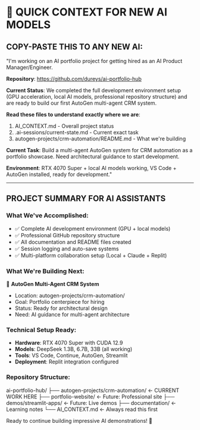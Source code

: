 ﻿# 🤖 QUICK CONTEXT FOR NEW AI MODELS

## COPY-PASTE THIS TO ANY NEW AI:

"I'm working on an AI portfolio project for getting hired as an AI Product Manager/Engineer. 

**Repository**: https://github.com/dureys/ai-portfolio-hub

**Current Status**: We completed the full development environment setup (GPU acceleration, local AI models, professional repository structure) and are ready to build our first AutoGen multi-agent CRM system.

**Read these files to understand exactly where we are**:
1. AI_CONTEXT.md - Overall project status
2. .ai-sessions/current-state.md - Current exact task
3. autogen-projects/crm-automation/README.md - What we're building

**Current Task**: Build a multi-agent AutoGen system for CRM automation as a portfolio showcase. Need architectural guidance to start development.

**Environment**: RTX 4070 Super + local AI models working, VS Code + AutoGen installed, ready for development."

---

## PROJECT SUMMARY FOR AI ASSISTANTS

### What We've Accomplished:
- ✅ Complete AI development environment (GPU + local models)
- ✅ Professional GitHub repository structure  
- ✅ All documentation and README files created
- ✅ Session logging and auto-save systems
- ✅ Multi-platform collaboration setup (Local + Claude + Replit)

### What We're Building Next:
🎯 **AutoGen Multi-Agent CRM System**
- Location: autogen-projects/crm-automation/
- Goal: Portfolio centerpiece for hiring
- Status: Ready for architectural design
- Need: AI guidance for multi-agent architecture

### Technical Setup Ready:
- **Hardware**: RTX 4070 Super with CUDA 12.9
- **Models**: DeepSeek 1.3B, 6.7B, 33B (all working)
- **Tools**: VS Code, Continue, AutoGen, Streamlit
- **Deployment**: Replit integration configured

### Repository Structure:
ai-portfolio-hub/
├── autogen-projects/crm-automation/     ← CURRENT WORK HERE
├── portfolio-website/                   ← Future: Professional site
├── demos/streamlit-apps/               ← Future: Live demos
├── documentation/                      ← Learning notes
└── AI_CONTEXT.md                      ← Always read this first

Ready to continue building impressive AI demonstrations! 🚀
